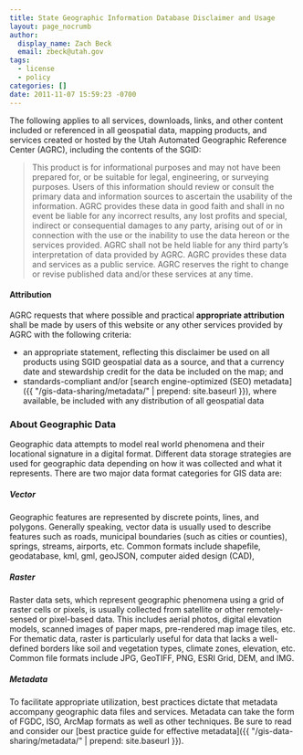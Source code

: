 ```yaml
---
title: State Geographic Information Database Disclaimer and Usage
layout: page_nocrumb
author:
  display_name: Zach Beck
  email: zbeck@utah.gov
tags:
  - license
  - policy
categories: []
date: 2011-11-07 15:59:23 -0700
---
```

The following applies to all services, downloads, links, and other content included or referenced in all geospatial data, mapping products, and services created or hosted by the Utah Automated Geographic Reference Center (AGRC), including the contents of the SGID:

> This product is for informational purposes and may not have been prepared for, or be suitable for legal, engineering, or surveying purposes. Users of this information should review or consult the primary data and information sources to ascertain the usability of the information. AGRC provides these data in good faith and shall in no event be liable for any incorrect results, any lost profits and special, indirect or consequential damages to any party, arising out of or in connection with the use or the inability to use the data hereon or the services provided. AGRC shall not be held liable for any third party’s interpretation of data provided by AGRC. AGRC provides these data and services as a public service. AGRC reserves the right to change or revise published data and/or these services at any time.

#### Attribution

AGRC requests that where possible and practical **appropriate attribution** shall be made by users of this website or any other services provided by AGRC with the following criteria:

 - an appropriate statement, reflecting this disclaimer be used on all products using SGID geospatial data as a source, and that a currency date and stewardship credit for the data be included on the map; and
 - standards-compliant and/or [search engine-optimized (SEO) metadata]({{ "/gis-data-sharing/metadata/" | prepend: site.baseurl }}), where available, be included with any distribution of all geospatial data

### About Geographic Data

Geographic data attempts to model real world phenomena and their locational signature in a digital format. Different data storage strategies are used for geographic data depending on how it was collected and what it represents. There are two major data format categories for GIS data are:

##### Vector

Geographic features are represented by discrete points, lines, and polygons. Generally speaking, vector data is usually used to describe features such as roads, municipal boundaries (such as cities or counties), springs, streams, airports, etc. Common formats include shapefile, geodatabase, kml, gml, geoJSON, computer aided design (CAD),

##### Raster

Raster data sets, which represent geographic phenomena using a grid of raster cells or pixels, is usually collected from satellite or other remotely-sensed or pixel-based data. This includes aerial photos, digital elevation models, scanned images of paper maps, pre-rendered map image tiles, etc. For thematic data, raster is particularly useful for data that lacks a well-defined borders like soil and vegetation types, climate zones, elevation, etc. Common file formats include JPG, GeoTIFF, PNG, ESRI Grid, DEM, and IMG.


##### Metadata

To facilitate appropriate utilization, best practices dictate that metadata accompany geographic data files and services. Metadata can take the form of FGDC, ISO, ArcMap formats as well as other techniques. Be sure to read and consider our [best practice guide for effective metadata]({{ "/gis-data-sharing/metadata/" | prepend: site.baseurl }}).

